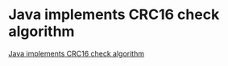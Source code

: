 # Java implements CRC16 check algorithm
[Java implements CRC16 check algorithm](https://aiwithcloud.com/2022/09/19/java_implements_crc16_check_algorithm/)
